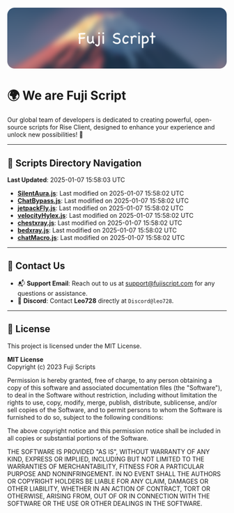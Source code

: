![Banner](.github/b.webp)

# 🌍 **We are Fuji Script**

Our global team of developers is dedicated to creating powerful, open-source scripts for Rise Client, designed to enhance your experience and unlock new possibilities! 🌟

---
<!-- SCRIPTS_NAVIGATION_START -->
## 📂 **Scripts Directory Navigation**

**Last Updated**: 2025-01-07 15:58:03 UTC

- **[SilentAura.js](scripts/SilentAura.js)**: Last modified on 2025-01-07 15:58:02 UTC
- **[ChatBypass.js](scripts/ChatBypass.js)**: Last modified on 2025-01-07 15:58:02 UTC
- **[jetpackFly.js](scripts/jetpackFly.js)**: Last modified on 2025-01-07 15:58:02 UTC
- **[velocityHylex.js](scripts/velocityHylex.js)**: Last modified on 2025-01-07 15:58:02 UTC
- **[chestxray.js](scripts/chestxray.js)**: Last modified on 2025-01-07 15:58:02 UTC
- **[bedxray.js](scripts/bedxray.js)**: Last modified on 2025-01-07 15:58:02 UTC
- **[chatMacro.js](scripts/chatMacro.js)**: Last modified on 2025-01-07 15:58:02 UTC

<!-- SCRIPTS_NAVIGATION_END -->

---

## 💬 **Contact Us**  
- 📬 **Support Email**: Reach out to us at [support@fujiscript.com](mailto:support@fujiscript.com) for any questions or assistance.  
- 💬 **Discord**: Contact **Leo728** directly at `Discord@leo728`.

---

## 📜 **License**

This project is licensed under the MIT License.  

**MIT License**  
Copyright (c) 2023 Fuji Scripts  

Permission is hereby granted, free of charge, to any person obtaining a copy of this software and associated documentation files (the "Software"), to deal in the Software without restriction, including without limitation the rights to use, copy, modify, merge, publish, distribute, sublicense, and/or sell copies of the Software, and to permit persons to whom the Software is furnished to do so, subject to the following conditions:  

The above copyright notice and this permission notice shall be included in all copies or substantial portions of the Software.  

THE SOFTWARE IS PROVIDED "AS IS", WITHOUT WARRANTY OF ANY KIND, EXPRESS OR IMPLIED, INCLUDING BUT NOT LIMITED TO THE WARRANTIES OF MERCHANTABILITY, FITNESS FOR A PARTICULAR PURPOSE AND NONINFRINGEMENT. IN NO EVENT SHALL THE AUTHORS OR COPYRIGHT HOLDERS BE LIABLE FOR ANY CLAIM, DAMAGES OR OTHER LIABILITY, WHETHER IN AN ACTION OF CONTRACT, TORT OR OTHERWISE, ARISING FROM, OUT OF OR IN CONNECTION WITH THE SOFTWARE OR THE USE OR OTHER DEALINGS IN THE SOFTWARE.  
